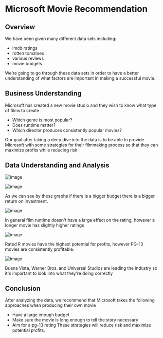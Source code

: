 # Microsoft Movie Recommendation
## Overview
We have been given many different data sets including:
* imdb ratings
* rotten tomatoes
* various reviews
* movie budgets

We're going to go through these data sets in order to have a better understanding of what factors are important in making a successful movie.

## Business Understanding
Microsoft has created a new movie studio and they wish to know what type of films to create
* Which genre is most popular?
* Does runtime matter?
* Which director produces consistently popular movies?

Our goal after taking a deep dive into the data is to be able to provide Microsoft with some strategies for their filmmaking process so that they can maximize profits while reducing risk
## Data Understanding and Analysis
![image](https://user-images.githubusercontent.com/12703065/139083319-37e984ea-11f1-46bc-848b-0c80e116a0bd.png)

![image](https://user-images.githubusercontent.com/12703065/139083390-bccf9a9b-6d67-4e6a-bcb9-6dfc2225ecd1.png)

As we can see by these graphs if there is a bigger budget there is a bigger return on investment.

![image](https://user-images.githubusercontent.com/12703065/139083630-f594ab5b-c264-4cdf-ac3b-a34b980478a6.png)

In general film runtime doesn't have a large effect on the rating, however a longer movie has slightly higher ratings

![image](https://user-images.githubusercontent.com/12703065/139263131-e8ce9def-10bb-4284-8179-aa817047377e.png)

Rated R movies have the highest potential for profits, however PG-13 movies are consistently profitable.

![image](https://user-images.githubusercontent.com/12703065/139263223-26962ed2-815c-499b-a65c-4ca5f5506d71.png)

Buena Vista, Warner Bros. and Universal Studios are leading the industry so it's important to look into what they're doing correctly

## Conclusion
After analyzing the data, we recommend that Microsoft takes the following approaches when producing their own movie
* Have a large enough budget
* Make sure the movie is long enough to tell the story necessary
* Aim for a pg-13 rating
These strategies will reduce risk and maximize potential profits.
